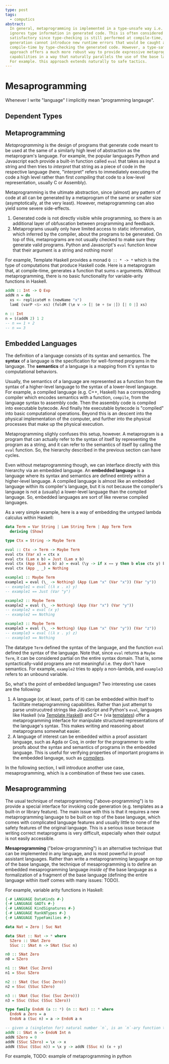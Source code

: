 ```yaml
---
type: post
tags:
  - computics
abstract:
  In general, metaprogramming is implemented in a type-unsafe way i.e. it
  ignores type information in generated code. This is often considered
  satisfactory since type-checking is still performed at compile-time, so code
  generation cannot introduce new runtime errors that would be caught at
  compile-time by type-checking the generated code. However, a type-safe
  approach offers a much more robust way to provide expressive metaprogramming
  capabilities in a way that naturally parallels the use of the base language.
  For example. this approach extends naturally to safe tactics.
---
```


# Mesaprogramming

Whenever I write "language" I implicitly mean "programming langauge".

## Dependent Types

## Metaprogramming

_Metaprogramming_ is the design of programs that generate code meant to be used
at the same of a similarly high level of abstraction as the metaprogram's
language. For example, the popular languages Python and Javascript each provide
a built-in function called `eval` that takes as input a string and then tries to
_interpret_ that string as a piece of code in the respective language (here,
"interpret" refers to immediately executing the code a high level rather than
first _compiling_ that code to a low-level representation, usually C or
Assembly).

Metaprogramming is the ultimate abstraction, since (almost) any pattern of code
at all can be generated by a metaprogram of the same or smaller size
(asymptotically, at the very least). However, metaprogramming can also yield
some severe side-effects.

1. Generated code is not directly visible while programming, so there is an
   additional layer of obfuscation between programming and feedback.
2. Metaprograms usually only have limited access to static information, which
   inferred by the compiler, about the programs to be generated. On top of this,
   metaprograms are not usually checked to make sure they generate valid
   programs. Python and Javascript's `eval` function know that their argument is
   a string and nothing more!

For example, Template Haskell provides a monad `Q :: * -> *` which is the type
of computations that produce Haskell code. Here is a metaprogram that, at
compile-time, generates a function that sums `n` arguments. Without
metaprogramming, there is no basic functionality for variable-arity functions in
Haskell.

```haskell
addN :: Int -> Q Exp
addN n = do
  xs <- replicateM n (newName "x")
  lamE (varP <$> xs) (foldM (\e v -> [| $e + $v |]) [| 0 |] xs)

n :: Int
n = $(addN 2) 1 2
-- n == 1 + 2
-- n == 3
```

## Embedded Languages

The definition of a language consists of its syntax and semantics. The
**syntax** of a language is the specification for well-formed programs in the
language. The **semantics** of a language is a mapping from it's syntax to
computational behaviors.

Usually, the semantics of a language are represented as a function from the
syntax of a higher-level language to the syntax of a lower-level langauge. For
example, a compiled language (e.g. C++, Haskell) has a corresponding compiler
which encodes semantics with a function, `compile`, from the language syntax to
assembly code. Then the assembly code is compiled into executable bytecode. And
finally hte executable bytecode is "compiled" into basic computational
operations. Beyond this is an descent into the physical implementation of the
computer, and further into the physical processes that make up the physical
execution.

Metaprogramming slighly confuses this setup, however. A metaprogram is a program
that can actually refer to the syntax of itself by representing the program as a
string, and it can refer to the semantics of itself by calling the `eval`
function. So, the hierarchy described in the previous section can have cycles.

Even without metaprogramming though, we can interface directly with this
hierarchy via an embedded language. An **embedded language** is a language where
its syntax and semantics are defined entirely within a higher-level language. A
compiled language is almost like an embedded language within its compiler's
language, but it is not because the compiler's language is not a (usually) a
lower-level language than the compiled language. So, embedded languages are sort
of like reverse compiled languages.

As a very simple example, here is a way of embedding the untyped lambda calculus
within Haskell:

```haskell
data Term = Var String | Lam String Term | App Term Term
  deriving (Show)

type Ctx = String -> Maybe Term

eval :: Ctx -> Term -> Maybe Term
eval ctx (Var x) = ctx x
eval ctx (Lam x b) = Just (Lam x b)
eval ctx (App (Lam x b) a) = eval (\y -> if x == y then b else ctx y) b
eval ctx (App _ _) = Nothing

example1 :: Maybe Term
example1 = eval (\_ -> Nothing) (App (Lam "x" (Var "x")) (Var "y"))
-- example1 = eval ((λ x . x) y)
-- example1 == Just (Var "y")

example2 :: Maybe Term
example2 = eval (\_ -> Nothing) (App (Var "x") (Var "y"))
-- example2 = eval (x y)
-- example2 == Nothing

example3 :: Maybe Term
example3 = eval (\_ -> Nothing) (App (Lam "x" (Var "y")) (Var "z"))
-- example3 = eval ((λ x . y) z)
-- example3 == Nothing

```

The datatype `Term` defined the syntax of the language, and the function `eval`
defined the syntax of the language. Note that, since `eval` returns a
`Maybe Term`, it can be considered partial on the entire syntax domain. That is,
some syntactically-valid programs are not meaningful i.e. they don't have
semantics. For example, `example2` tries to apply a non-lambda, and `example3`
refers to an unbound variable.

So, what's the point of embedded languages? Two interesting use cases are the
following:

1. A language (or, at least, parts of it) can be embedded within itself to
   facilitate metaprogramming capabilities. Rather than just attempt to parse
   unstrucutred strings like JavaScript and Python's `eval`, languages like
   Haskell (via [Template Haskell](https://wiki.haskell.org/Template_Haskell))
   and C++ (via
   [templates](https://docs.microsoft.com/en-us/cpp/cpp/templates-cpp)) offer a
   metaprogramming interface for manipulate structured representations of the
   language's syntax. This makes writing and reasoning about metaprograms
   somewhat easier.
2. A language of interest can be embedded within a proof assistant language,
   such as Agda or Coq, in order for the programmer to write proofs about the
   syntax and semantics of programs in the embedded language. This is useful for
   verifying properties of important programs in the embedded language, such as
   [compilers](https://compcert.org).

In the following section, I will introduce another use case, mesaprogramming,
which is a combination of these two use cases.

## Mesaprogramming

The usual technique of metaprogramming ("above-programming") is to provide a
special interface for invoking code generation (e.g. templates as a built-in or
library feature). The main issue with this is that it requires a new
metaprogramming language to be built on top of the base language, which comes
with complicated language features and usually little to none of the safety
features of the original language. This is a serious issue because writing
correct metaprograms is very difficult, especially when their output is not
easily accessible.

**Mesaprogramming** ("below-programming") is an alternative technique that can
be implemented in any language, and is most powerful in proof assistant
languages. Rather than write a metaprogramming language _on top_ of the base
language, the technique of mesaprogramming is to define an embedded
mesaprogramming language _inside of_ the base language as a formalization of a
fragment of the base language (defining the entire language within itself comes
with many issues: TODO).

For example, variable arity functions in Haskell:

```haskell
{-# LANGUAGE DataKinds #-}
{-# LANGUAGE GADTs #-}
{-# LANGUAGE KindSignatures #-}
{-# LANGUAGE RankNTypes #-}
{-# LANGUAGE TypeFamilies #-}

data Nat = Zero | Suc Nat

data SNat :: Nat -> * where
  SZero :: SNat Zero
  SSuc :: SNat n -> SNat (Suc n)

n0 :: SNat Zero
n0 = SZero

n1 :: SNat (Suc Zero)
n1 = SSuc SZero

n2 :: SNat (Suc (Suc Zero))
n2 = SSuc (SSuc SZero)

n3 :: SNat (Suc (Suc (Suc Zero)))
n3 = SSuc (SSuc (SSuc SZero))

type family EndoN (a :: *) (n :: Nat) :: * where
  EndoN a Zero = a
  EndoN a (Suc n) = a -> EndoN a n

-- given a (singleton for) natural number `n`, is an `n`-ary function that adds its inputs
addN :: SNat n -> EndoN Int n
addN SZero = 0
addN (SSuc SZero) = \x -> x
addN (SSuc (SSuc n)) = \x y -> addN (SSuc n) (x + y)
```

For example, TODO: example of metaprogramming in python

```python

```
